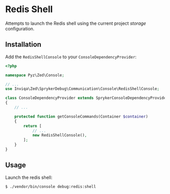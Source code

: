 Redis Shell
===========

Attempts to launch the Redis shell using the current project _storage_
configuration.

Installation
------------

Add the `RedisShellConsole` to your `ConsoleDependencyProvider`:

```php
<?php

namespace Pyz\Zed\Console;

// ...
use Inviqa\Zed\SprykerDebug\Communication\Console\RedisShellConsole;

class ConsoleDependencyProvider extends SprykerConsoleDependencyProvider
{
    // ...

    protected function getConsoleCommands(Container $container)
    {
        return [
            // ...
            new RedisShellConsole(),
        ];
    }
}
```

Usage
-----

Launch the redis shell:

```bash
$ ./vendor/bin/console debug:redis:shell
```
